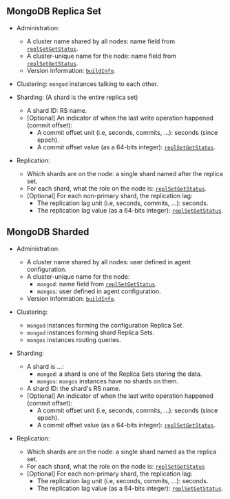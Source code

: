 ## MongoDB Replica Set
* Administration:
  * A cluster name shared by all nodes: name field from [`replSetGetStatus`](https://docs.mongodb.com/manual/reference/command/replSetGetStatus/).
  * A cluster-unique name for the node: name field from [`replSetGetStatus`](https://docs.mongodb.com/manual/reference/command/replSetGetStatus/).
  * Version information: [`buildInfo`](https://docs.mongodb.com/manual/reference/command/buildInfo/).

* Clustering: `mongod` instances talking to each other.

* Sharding: (A shard is the entire replica set)
  * A shard ID: RS name.
  * [Optional] An indicator of when the last write operation happened (commit offset):
    * A commit offset unit (i.e, seconds, commits, ...): seconds (since epoch).
    * A commit offset value (as a 64-bits integer): [`replSetGetStatus`](https://docs.mongodb.com/manual/reference/command/replSetGetStatus/).

* Replication:
  * Which shards are on the node: a single shard named after the replica set.
  * For each shard, what the role on the node is: [`replSetGetStatus`](https://docs.mongodb.com/manual/reference/command/replSetGetStatus/).
  * [Optional] For each non-primary shard, the replication lag:
    * The replication lag unit (i.e, seconds, commits, ...): seconds.
    * The replication lag value (as a 64-bits integer): [`replSetGetStatus`](https://docs.mongodb.com/manual/reference/command/replSetGetStatus/).


## MongoDB Sharded
* Administration:
  * A cluster name shared by all nodes: user defined in agent configuration.
  * A cluster-unique name for the node:
    * `mongod`: name field from [`replSetGetStatus`](https://docs.mongodb.com/manual/reference/command/replSetGetStatus/).
    * `mongos`: user defined in agent configuration.
  * Version information: [`buildInfo`](https://docs.mongodb.com/manual/reference/command/buildInfo/).

* Clustering:
  * `mongod` instances forming the configuration Replica Set.
  * `mongod` instances forming shard Replica Sets.
  * `mongos` instances routing queries.

* Sharding:
  * A shard is ...:
    * `mongod`: a shard is one of the Replica Sets storing the data.
    * `mongos`: `mongos` instances have no shards on them.
  * A shard ID: the shard's RS name.
  * [Optional] An indicator of when the last write operation happened (commit offset):
    * A commit offset unit (i.e, seconds, commits, ...): seconds (since epoch).
    * A commit offset value (as a 64-bits integer): [`replSetGetStatus`](https://docs.mongodb.com/manual/reference/command/replSetGetStatus/).

* Replication:
  * Which shards are on the node: a single shard named as the replica set.
  * For each shard, what the role on the node is: [`replSetGetStatus`](https://docs.mongodb.com/manual/reference/command/replSetGetStatus/)
  * [Optional] For each non-primary shard, the replication lag:
    * The replication lag unit (i.e, seconds, commits, ...): seconds.
    * The replication lag value (as a 64-bits integer): [`replSetGetStatus`](https://docs.mongodb.com/manual/reference/command/replSetGetStatus/).
